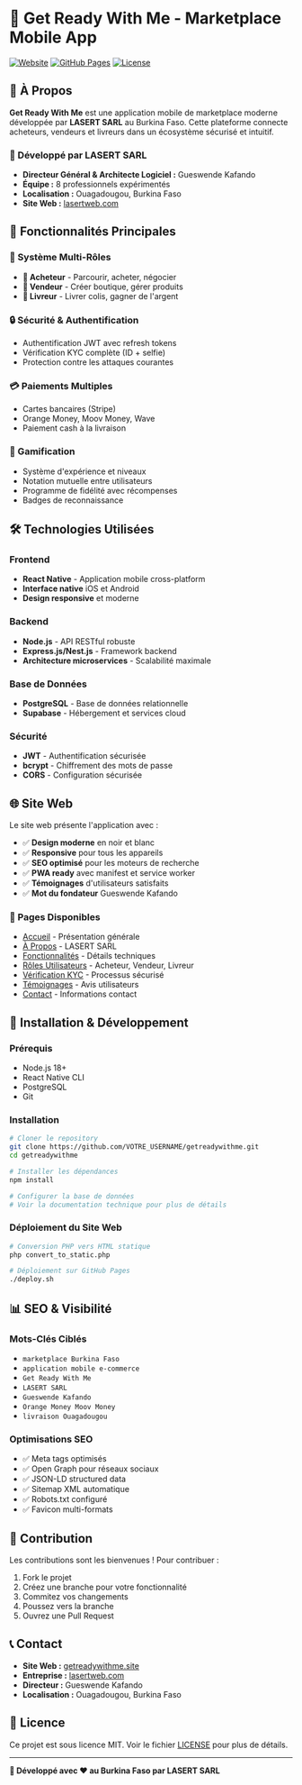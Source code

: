 # 🌟 Get Ready With Me - Marketplace Mobile App

[![Website](https://img.shields.io/website?url=https%3A%2F%2Fgetreadywithme.site&style=for-the-badge)](https://getreadywithme.site)
[![GitHub Pages](https://img.shields.io/badge/GitHub%20Pages-222222?style=for-the-badge&logo=GitHub%20Pages&logoColor=white)](https://pages.github.com/)
[![License](https://img.shields.io/badge/License-MIT-green.svg?style=for-the-badge)](LICENSE)

## 📱 À Propos

**Get Ready With Me** est une application mobile de marketplace moderne développée par **LASERT SARL** au Burkina Faso. Cette plateforme connecte acheteurs, vendeurs et livreurs dans un écosystème sécurisé et intuitif.

### 🏢 Développé par LASERT SARL
- **Directeur Général & Architecte Logiciel :** Gueswende Kafando
- **Équipe :** 8 professionnels expérimentés
- **Localisation :** Ouagadougou, Burkina Faso
- **Site Web :** [lasertweb.com](https://lasertweb.com)

## 🚀 Fonctionnalités Principales

### 👥 Système Multi-Rôles
- **🛒 Acheteur** - Parcourir, acheter, négocier
- **🏪 Vendeur** - Créer boutique, gérer produits
- **🚚 Livreur** - Livrer colis, gagner de l'argent

### 🔒 Sécurité & Authentification
- Authentification JWT avec refresh tokens
- Vérification KYC complète (ID + selfie)
- Protection contre les attaques courantes

### 💳 Paiements Multiples
- Cartes bancaires (Stripe)
- Orange Money, Moov Money, Wave
- Paiement cash à la livraison

### 🌟 Gamification
- Système d'expérience et niveaux
- Notation mutuelle entre utilisateurs
- Programme de fidélité avec récompenses
- Badges de reconnaissance

## 🛠️ Technologies Utilisées

### Frontend
- **React Native** - Application mobile cross-platform
- **Interface native** iOS et Android
- **Design responsive** et moderne

### Backend
- **Node.js** - API RESTful robuste
- **Express.js/Nest.js** - Framework backend
- **Architecture microservices** - Scalabilité maximale

### Base de Données
- **PostgreSQL** - Base de données relationnelle
- **Supabase** - Hébergement et services cloud

### Sécurité
- **JWT** - Authentification sécurisée
- **bcrypt** - Chiffrement des mots de passe
- **CORS** - Configuration sécurisée

## 🌐 Site Web

Le site web présente l'application avec :
- ✅ **Design moderne** en noir et blanc
- ✅ **Responsive** pour tous les appareils
- ✅ **SEO optimisé** pour les moteurs de recherche
- ✅ **PWA ready** avec manifest et service worker
- ✅ **Témoignages** d'utilisateurs satisfaits
- ✅ **Mot du fondateur** Gueswende Kafando

### 📄 Pages Disponibles
- [Accueil](https://getreadywithme.site/) - Présentation générale
- [À Propos](https://getreadywithme.site/about.html) - LASERT SARL
- [Fonctionnalités](https://getreadywithme.site/features.html) - Détails techniques
- [Rôles Utilisateurs](https://getreadywithme.site/user-roles.html) - Acheteur, Vendeur, Livreur
- [Vérification KYC](https://getreadywithme.site/kyc.html) - Processus sécurisé
- [Témoignages](https://getreadywithme.site/testimonials.html) - Avis utilisateurs
- [Contact](https://getreadywithme.site/contact.html) - Informations contact

## 🔧 Installation & Développement

### Prérequis
- Node.js 18+
- React Native CLI
- PostgreSQL
- Git

### Installation
```bash
# Cloner le repository
git clone https://github.com/VOTRE_USERNAME/getreadywithme.git
cd getreadywithme

# Installer les dépendances
npm install

# Configurer la base de données
# Voir la documentation technique pour plus de détails
```

### Déploiement du Site Web
```bash
# Conversion PHP vers HTML statique
php convert_to_static.php

# Déploiement sur GitHub Pages
./deploy.sh
```

## 📊 SEO & Visibilité

### Mots-Clés Ciblés
- `marketplace Burkina Faso`
- `application mobile e-commerce`
- `Get Ready With Me`
- `LASERT SARL`
- `Gueswende Kafando`
- `Orange Money Moov Money`
- `livraison Ouagadougou`

### Optimisations SEO
- ✅ Meta tags optimisés
- ✅ Open Graph pour réseaux sociaux
- ✅ JSON-LD structured data
- ✅ Sitemap XML automatique
- ✅ Robots.txt configuré
- ✅ Favicon multi-formats

## 🤝 Contribution

Les contributions sont les bienvenues ! Pour contribuer :

1. Fork le projet
2. Créez une branche pour votre fonctionnalité
3. Commitez vos changements
4. Poussez vers la branche
5. Ouvrez une Pull Request

## 📞 Contact

- **Site Web :** [getreadywithme.site](https://getreadywithme.site)
- **Entreprise :** [lasertweb.com](https://lasertweb.com)
- **Directeur :** Gueswende Kafando
- **Localisation :** Ouagadougou, Burkina Faso

## 📄 Licence

Ce projet est sous licence MIT. Voir le fichier [LICENSE](LICENSE) pour plus de détails.

---

**🌟 Développé avec ❤️ au Burkina Faso par LASERT SARL**
